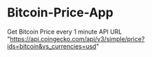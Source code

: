 # Bitcoin-Price-App
Get Bitcoin Price every 1 minute
API URL "https://api.coingecko.com/api/v3/simple/price?ids=bitcoin&vs_currencies=usd"
